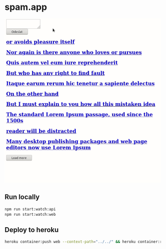 # spam.app

![demo.gif](demo.gif)

## Run locally

```bash
npm run start:watch:api
npm run start:watch:web
```

## Deploy to heroku

```bash
heroku container:push web --context-path="../../" && heroku container:release web &&  heroku logs --tail
```
